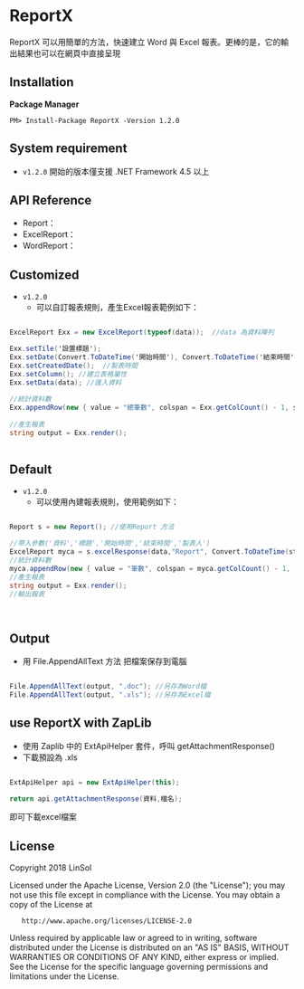 # ReportX
ReportX 可以用簡單的方法，快速建立 Word 與 Excel 報表。更棒的是，它的輸出結果也可以在網頁中直接呈現

## Installation

**Package Manager**

```
PM> Install-Package ReportX -Version 1.2.0
```

## System requirement

* `v1.2.0` 開始的版本僅支援 .NET Framework 4.5 以上

## API Reference

* Report： 
* ExcelReport： 
* WordReport： 


## Customized

* `v1.2.0`
  * 可以自訂報表規則，產生Excel報表範例如下：  

```csharp

ExcelReport Exx = new ExcelReport(typeof(data));  //data 為資料陣列

Exx.setTile('設置標題');  
Exx.setDate(Convert.ToDateTime('開始時間'), Convert.ToDateTime('結束時間')); 
Exx.setCreatedDate();  //製表時間
Exx.setColumn(); //建立表格屬性
Exx.setData(data); //匯入資料
            
//統計資料數
Exx.appendRow(new { value = "總筆數", colspan = Exx.getColCount() - 1, style = lastRowStyle }, data.Length);
            
//產生報表
string output = Exx.render();
            
```

## Default

* `v1.2.0`
  * 可以使用內建報表規則，使用範例如下：  

```csharp

Report s = new Report(); //使用Report 方法

//帶入參數('資料','標題','開始時間','結束時間','製表人')
ExcelReport myca = s.excelResponse(data,"Report", Convert.ToDateTime(starttime), Convert.ToDateTime(endtime), "SOL");
//統計資料數
myca.appendRow(new { value = "筆數", colspan = myca.getColCount() - 1, style = lastRowStyle }, data.Length);
//產生報表
string output = Exx.render();
//輸出報表

            
```

## Output 

* 用 File.AppendAllText 方法 把檔案保存到電腦

```csharp

File.AppendAllText(output, ".doc"); //另存為Word檔
File.AppendAllText(output, ".xls"); //另存為Excel檔


```
## use ReportX with ZapLib
* 使用 Zaplib 中的 ExtApiHelper 套件，呼叫 getAttachmentResponse()
* 下載預設為 .xls

```csharp

ExtApiHelper api = new ExtApiHelper(this); 

return api.getAttachmentResponse(資料,檔名);

```

即可下載excel檔案

## License

   Copyright 2018 LinSol

   Licensed under the Apache License, Version 2.0 (the "License");
   you may not use this file except in compliance with the License.
   You may obtain a copy of the License at

       http://www.apache.org/licenses/LICENSE-2.0

   Unless required by applicable law or agreed to in writing, software
   distributed under the License is distributed on an "AS IS" BASIS,
   WITHOUT WARRANTIES OR CONDITIONS OF ANY KIND, either express or implied.
   See the License for the specific language governing permissions and
   limitations under the License.